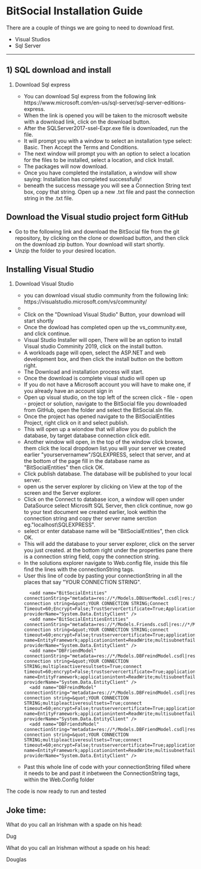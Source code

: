 <h1>BitSocial Installation Guide</h1>
<p>There are a couple of things we are going to need to download first.</p>
<ul>
<li>Visual Studios</li>
<li>Sql Server</li>
</ul>
<hr/>
<h2>1) SQL download and install</h2>
<ol>
<li>Download Sql express</li>
<ul>
<li>You can download Sql express from the following link https://www.microsoft.com/en-us/sql-server/sql-server-editions-express.</li>
<li>When the link is opened you will be taken to the microsoft website with a download link, click on the download button.</li>
<li>After the SQLServer2017-ssel-Expr.exe file is downloaded, run the file.</li>
<li> It will prompt you with a window to select an installation type select: Basic. Then Accept the Terms and Conditions.</li>
<li>The next window will prompt you with an option to select a location for the files to be installed, select a location, and click Install.</li>
<li>The packages will now download.</li>
<li>Once you have completed the installation, a window will show saying: Installation has completed successfully!</li>
<li>beneath the success message you will see a Connection String text box, copy that string. Open up a new .txt file and past the connection string in the .txt file.</li>
</ul>
</ol>
<h2>Download the Visual studio project form GitHub</h2>
<ul>
<li>Go to the following link and download the BitSocial file from the git repository, by clicking on the clone or download button,
 and then click on the download zip button. Your download will start shortly.
</li>
<li>Unzip the folder to your desired location.</li> 
</ul>
<h2>Installing Visual Studio</h2>
<ol>
<li>Download Visual Studio</li>
<ul>
<li>you can download visual studio community from the following link: https://visualstudio.microsoft.com/vs/community/<li/>
<li>Click on the "Download Visual Studio" Button, your download will start shortly</li>
<li>Once the dowload has completed open up the vs_community.exe, and click continue.</li>
<li>Visual Studio Installer will open, There will be an option to install Visual studio Comminity 2019, click on the install button.</li>
<li>A workloads page will open, select the ASP.NET and web development box, and then click the install button on the bottom right.</li>
<li>The Download and installation process will start.</li>
<li>Once the download is complete visual studio will open up</li>
<li> If you do not have a Microsoft account you will have to make one, if you already have an account sign in</li>
<li>Open up visual studio, on the top left of the screen click - file - open - project or solution, navigate to the BitSocial file you downloaded from GitHub, open the folder and select the BitSocial.sln file.</li>
<li>Once the project has opened navigate to the BitSocialEntities Project, right click on it and select publish.</li>
<li>This will open up a wiondow that will allow you do publich the database, by target database connection click edit.</li>
<li> Another window will open, in the top of the window click browse, them click the local dropdown list.you will your server we created earlier "yourservernamew"/SQLEXPRESS, select that server, and at the bottom of the page fill in the database name as "BitSocialEntities" then click OK.</li>
<li>Click publish database. The database will be published to your local server.</li>
<li>open us the server explorer by clicking on  View at the top of the screen and the Server explorer.</li>
<li>Click on the Connect to database icon, a window will open under DataSource select Microsift SQL Server, then click continue, now go to your text document we created earlier, look weithin the connection string and copy ther server name serction eg."localhost\SQLEXPRESS".</li>
<li> select or enter database name will be "BitSocialEntities", then click OK.</li>
<li>This will add the database to your server explorer, click on the server you just created. at the bottom right under the properties pane there is a connection string field, copy the connection string.</li>
<li>In the solutions explorer navigate to Web.config file, inside this file find the lines with the connectionString tags.</li>
<li>User this line of code by pasting your connectionString in all the places that say "YOUR CONNECTION STRING".</li>

  ```
    <add name="BitSocialEntities" connectionString="metadata=res://*/Models.DBUserModel.csdl|res://*/Models.DBUserModel.ssdl|res://*/Models.DBUserModel.msl;provider=System.Data.SqlClient;provider connection string=&quot;YOUR CONNECTION STRING;Connect Timeout=60;Encrypt=False;TrustServerCertificate=True;ApplicationIntent=ReadWrite;MultiSubnetFailover=False;App=EntityFramework&quot;" providerName="System.Data.EntityClient" />
    <add name="BitSocialEntitiesEntities" connectionString="metadata=res://*/Models.Friends.csdl|res://*/Models.Friends.ssdl|res://*/Models.Friends.msl;provider=System.Data.SqlClient;provider connection string=&quot;YOUR CONNECTION STRING;connect timeout=60;encrypt=False;trustservercertificate=True;application name=EntityFramework;applicationintent=ReadWrite;multisubnetfailover=False;MultipleActiveResultSets=True&quot;" providerName="System.Data.EntityClient" />
    <add name="DBFriendModel" connectionString="metadata=res://*/Models.DBFreindModel.csdl|res://*/Models.DBFreindModel.ssdl|res://*/Models.DBFreindModel.msl;provider=System.Data.SqlClient;provider connection string=&quot;YOUR CONNECTION STRING;multipleactiveresultsets=True;connect timeout=60;encrypt=False;trustservercertificate=True;application name=EntityFramework;applicationintent=ReadWrite;multisubnetfailover=False&quot;" providerName="System.Data.EntityClient" />
    <add name="DBFreindModel" connectionString="metadata=res://*/Models.DBFreindModel.csdl|res://*/Models.DBFreindModel.ssdl|res://*/Models.DBFreindModel.msl;provider=System.Data.SqlClient;provider connection string=&quot;YOUR CONNECTION STRING;multipleactiveresultsets=True;connect timeout=60;encrypt=False;trustservercertificate=True;application name=EntityFramework;applicationintent=ReadWrite;multisubnetfailover=False&quot;" providerName="System.Data.EntityClient" />
    <add name="DBFriendsModel" connectionString="metadata=res://*/Models.DBFriendModel.csdl|res://*/Models.DBFriendModel.ssdl|res://*/Models.DBFriendModel.msl;provider=System.Data.SqlClient;provider connection string=&quot;YOUR CONNECTION STRING;multipleactiveresultsets=True;connect timeout=60;encrypt=False;trustservercertificate=True;application name=EntityFramework;applicationintent=ReadWrite;multisubnetfailover=False&quot;" providerName="System.Data.EntityClient" />
  ```
<li>Past this whole line of code with your connectionString filled where it needs to be and past it inbetween the ConnectionString tags, within the Web.Config folder</li>
</ul>
</ol>

<p>The code is now ready to run and tested</p>

<h2>Joke time:</h2>
<p>What do you call an Irishman with a spade on his head: </p>
<p> Dug</p>
<p>What do you call an Irishman without a spade on his head: </p>
<p> Douglas</p>

